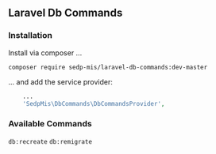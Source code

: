 ## Laravel Db Commands

### Installation

Install via composer ...
```
composer require sedp-mis/laravel-db-commands:dev-master
```

... and add the service provider:

```php
    ...
    'SedpMis\DbCommands\DbCommandsProvider',

```

### Available Commands

`db:recreate`
`db:remigrate`
